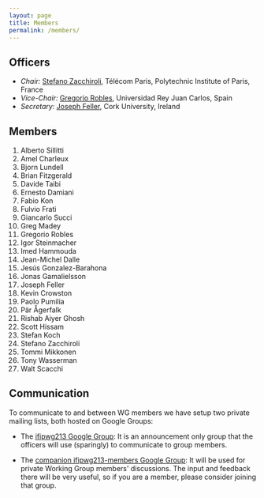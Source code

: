 ```yaml
---
layout: page
title: Members
permalink: /members/
---
```


## Officers

- *Chair:* [Stefano Zacchiroli](https://upsilon.cc/~zack), Télécom Paris, Polytechnic Institute of Paris, France
- *Vice-Chair:* [Gregorio Robles](https://gsyc.urjc.es/~grex/), Universidad Rey Juan Carlos, Spain
- *Secretary:* [Joseph Feller](https://www.cubsucc.com/faculty-directory/prof-joseph-feller/), Cork University, Ireland


## Members

1. Alberto Sillitti
1. Amel Charleux
1. Bjorn Lundell
1. Brian Fitzgerald
1. Davide Taibi
1. Ernesto Damiani
1. Fabio Kon
1. Fulvio Frati
1. Giancarlo Succi
1. Greg Madey
1. Gregorio Robles
1. Igor Steinmacher
1. Imed Hammouda
1. Jean-Michel Dalle
1. Jesús Gonzalez-Barahona
1. Jonas Gamalielsson
1. Joseph Feller
1. Kevin Crowston
1. Paolo Pumilia
1. Pär Ågerfalk
1. Rishab Aiyer Ghosh
1. Scott Hissam
1. Stefan Koch
1. Stefano Zacchiroli
1. Tommi Mikkonen
1. Tony Wasserman
1. Walt Scacchi


## Communication

To communicate to and between WG members we have setup two private mailing lists, both hosted on Google Groups:

- The [ifipwg213 Google Group](https://groups.google.com/g/ifipwg213): It is an announcement only group that the officers will use (sparingly) to communicate to group members.

- The [companion ifipwg213-members Google Group](https://groups.google.com/g/ifipwg213-members): It will be used for private Working Group members' discussions. The input and feedback there will be very useful, so if you are a member, please consider joining that group.

